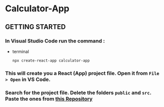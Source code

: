 # Calculator-App

## GETTING STARTED

### In Visual Studio Code run the command : 
* terminal
  ```sh
  npx create-react-app calculator-app
  ```
### This will create you a React (App) project file. Open it from ```File > Open``` in VS Code.
 
### Search for the project file. Delete the folders ```public``` and ```src```. Paste the ones from [this Repository](https://github.com/RDXhada/Calculator-App)
